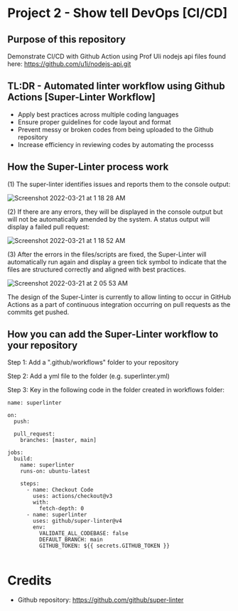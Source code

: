 # Project 2 - Show tell DevOps [CI/CD] 
## Purpose of this repository
Demonstrate CI/CD with Github Action using Prof Uli nodejs api files found here: https://github.com/u1i/nodejs-api.git


## TL:DR - Automated linter workflow using Github Actions [Super-Linter Workflow]
* Apply best practices across multiple coding languages
* Ensure proper guidelines for code layout and format
* Prevent messy or broken codes from being uploaded to the Github repository
* Increase efficiency in reviewing codes by automating the processs

## How the Super-Linter process work

(1) The super-linter identifies issues and reports them to the console output:

![Screenshot 2022-03-21 at 1 18 28 AM](https://user-images.githubusercontent.com/98994092/159174483-3a3a198d-b571-4ccd-aace-327002415ef4.png)

(2) If there are any errors, they will be displayed in the console output but will not be automatically amended by the system. A status output will display a failed pull request:

![Screenshot 2022-03-21 at 1 18 52 AM](https://user-images.githubusercontent.com/98994092/159174491-75690f4a-a880-48dc-95eb-523858f7dc2e.png)


(3) After the errors in the files/scripts are fixed, the Super-Linter will automatically run again and display a green tick symbol to indicate that the files are structured correctly and aligned with best practices.

![Screenshot 2022-03-21 at 2 05 53 AM](https://user-images.githubusercontent.com/98994092/159176226-a8ff67f0-26e9-4db0-95a1-e2954fcbb180.png)

The design of the Super-Linter is currently to allow linting to occur in GitHub Actions as a part of continuous integration occurring on pull requests as the commits get pushed. 

## How you can add the Super-Linter workflow to your repository
Step 1: Add a ".github/workflows" folder to your repository

Step 2: Add a yml file to the folder (e.g. superlinter.yml)

Step 3: Key in the following code in the folder created in workflows folder:

```
name: superlinter

on:
  push:

  pull_request:
    branches: [master, main]

jobs:
  build:
    name: superlinter
    runs-on: ubuntu-latest
    
    steps:
      - name: Checkout Code
        uses: actions/checkout@v3
        with:
          fetch-depth: 0
      - name: superlinter
        uses: github/super-linter@v4
        env:
          VALIDATE_ALL_CODEBASE: false
          DEFAULT_BRANCH: main
          GITHUB_TOKEN: ${{ secrets.GITHUB_TOKEN }}
          
```
# Credits
* Github repository: https://github.com/github/super-linter
